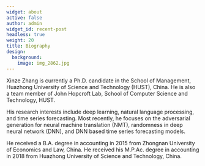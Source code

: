 ```yaml
---
widget: about
active: false
author: admin
widget_id: recent-post
headless: true
weight: 20
title: Biography
design:
  background:
    image: img_2862.jpg
---
```

Xinze Zhang  is currently a Ph.D. candidate in the School of Management, Huazhong University of Science and Technology (HUST), China. He is also a team member of John Hopcroft Lab, School of Computer Science and Technology, HUST. 

His research interests include deep learning, natural language processing, and time series forecasting. Most recently, he focuses on the adversarial generation for neural machine translation (NMT), randomness in deep neural network (DNN), and DNN based time series forecasting models.

He received a B.A. degree in accounting in 2015 from Zhongnan University of Economics and Law, China. He received his M.P.Ac. degree in accounting in 2018 from Huazhong University of Science and Technology, China.